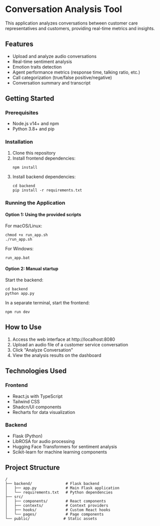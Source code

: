 
# Conversation Analysis Tool

This application analyzes conversations between customer care representatives and customers, providing real-time metrics and insights.

## Features

- Upload and analyze audio conversations
- Real-time sentiment analysis
- Emotion traits detection
- Agent performance metrics (response time, talking ratio, etc.)
- Call categorization (true/false positive/negative)
- Conversation summary and transcript

## Getting Started

### Prerequisites

- Node.js v14+ and npm
- Python 3.8+ and pip

### Installation

1. Clone this repository
2. Install frontend dependencies:
   ```
   npm install
   ```
3. Install backend dependencies:
   ```
   cd backend
   pip install -r requirements.txt
   ```

### Running the Application

#### Option 1: Using the provided scripts

For macOS/Linux:
```
chmod +x run_app.sh
./run_app.sh
```

For Windows:
```
run_app.bat
```

#### Option 2: Manual startup

Start the backend:
```
cd backend
python app.py
```

In a separate terminal, start the frontend:
```
npm run dev
```

## How to Use

1. Access the web interface at http://localhost:8080
2. Upload an audio file of a customer service conversation
3. Click "Analyze Conversation"
4. View the analysis results on the dashboard

## Technologies Used

### Frontend
- React.js with TypeScript
- Tailwind CSS
- Shadcn/UI components
- Recharts for data visualization

### Backend
- Flask (Python)
- LibROSA for audio processing
- Hugging Face Transformers for sentiment analysis
- Scikit-learn for machine learning components

## Project Structure

```
/
├── backend/               # Flask backend
│   ├── app.py             # Main Flask application
│   └── requirements.txt   # Python dependencies
├── src/
│   ├── components/        # React components
│   ├── contexts/          # Context providers
│   ├── hooks/             # Custom React hooks
│   └── pages/             # Page components
└── public/               # Static assets
```

